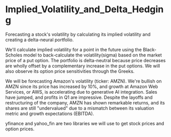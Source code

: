 # Implied_Volatility_and_Delta_Hedging
Forecasting a stock's volatility by calculating its implied volatility and creating a delta-neural portfolio.

We'll calculate implied volatility for a point in the future using the Black-Scholes model to back-calculate the volatility(sigma) based on the market price of a put option. The portfolio is delta-neutral because price decreases are wholly offset by a complementary increase in the put options. We will also observe its option price sensitivities through the Greeks.

We will be forecasting Amazon's volatility (ticker: AMZN). We're bullish on AMZN since its price has increased by 10%, and growth at Amazon Web Services, or AWS, is accelerating due to generative AI integration. Sales have jumped, and profits in Q1 are impressive. Despite the layoffs and restructuring of the company, AMZN has shown remarkable returns, and its shares are still "undervalued" due to a mismatch between its valuation metric and growth expectations (EBITDA).

yfinance and yahoo_fin are two libraries we will use to get stock prices and option prices.
